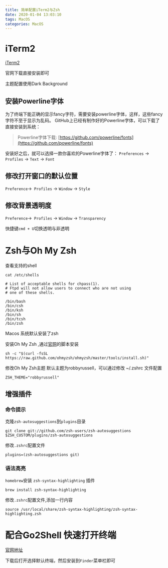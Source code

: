 ```yaml
---
title: 简单配置iTerm2与Zsh
date: 2020-01-04 13:03:10
tags: MacOS
categories: MacOS
---
```


# iTerm2

[iTerm2](https://iterm2.com/)

官网下载直接安装即可

主题配置使用Dark Background

## 安装Powerline字体
为了终端下能正确的显示fancy字符，需要安装powerline字体，这样，这些fancy字符不至于显示为乱码。 GitHub上已经有制作好的Powerline字体，可以下载了直接安装到系统：

> Powerline字体下载: [https://github.com/powerline/fonts](https://github.com/powerline/fonts)

安装好之后，就可以选择一款你喜欢的Powerline字体了：
`Preferences` -> `Profiles` -> `Text` -> `Font`

## 修改打开窗口的默认位置

`Preference`->` Profiles` -> `Window` -> `Style`

## 修改背景透明度

`Preference`->` Profiles` -> `Window` -> `Transparency`

快捷键`cmd + U`切换透明与非透明

# Zsh与Oh My Zsh
查看支持的shell

`cat /etc/shells`

```
# List of acceptable shells for chpass(1).
# Ftpd will not allow users to connect who are not using
# one of these shells.

/bin/bash
/bin/csh
/bin/ksh
/bin/sh
/bin/tcsh
/bin/zsh
```

Macos 系统默认安装了zsh

安装Oh My Zsh ,通过[官网](https://ohmyz.sh/)的脚本安装

```
sh -c "$(curl -fsSL https://raw.github.com/ohmyzsh/ohmyzsh/master/tools/install.sh)"
```

修改Oh My Zsh主题
默认主题为robbyrussell，可以通过修改 ~/.zshrc 文件配置

```
ZSH_THEME="robbyrussell"
```

## 增强插件
### 命令提示
克隆`zsh-autosuggestions`到`plugins`目录

```
git clone git://github.com/zsh-users/zsh-autosuggestions $ZSH_CUSTOM/plugins/zsh-autosuggestions
```

修改`.zshrc`配置文件

```
plugins=(zsh-autosuggestions git)
```

### 语法高亮
`homebrew`安装 `zsh-syntax-highlighting` 插件

```
brew install zsh-syntax-highlighting
```

修改`.zshrc`配置文件,添加一行内容

```
source /usr/local/share/zsh-syntax-highlighting/zsh-syntax-highlighting.zsh
```

# 配合Go2Shell 快速打开终端

[官网地址](https://zipzapmac.com/Go2Shell)

下载后打开选择默认终端，然后安装到`Finder`菜单栏即可


